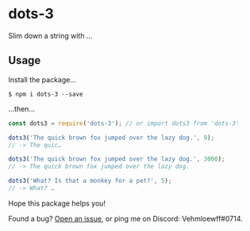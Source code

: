 # dots-3
Slim down a string with ...

## Usage
Install the package...
```shell
$ npm i dots-3 --save
```
...then...
```js
const dots3 = require('dots-3'); // or import dots3 from 'dots-3'

dots3('The quick brown fox jumped over the lazy dog.', 9);
// -> The quic…

dots3('The quick brown fox jumped over the lazy dog.', 3000);
// -> The quick brown fox jumped over the lazy dog.

dots3('What? Is that a monkey for a pet?', 5);
// -> What? …
```

Hope this package helps you!

Found a bug?  [Open an issue](https://github.com/Vehmloewff/dots-3/issues/new), or ping me on Discord: Vehmloewff#0714.